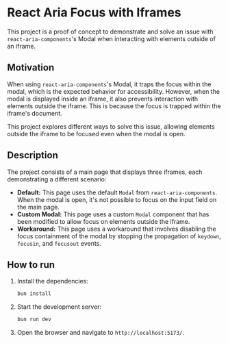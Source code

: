 # React Aria Focus with Iframes

This project is a proof of concept to demonstrate and solve an issue with `react-aria-components`'s Modal when interacting with elements outside of an iframe.

## Motivation

When using `react-aria-components`'s Modal, it traps the focus within the modal, which is the expected behavior for accessibility. However, when the modal is displayed inside an iframe, it also prevents interaction with elements outside the iframe. This is because the focus is trapped within the iframe's document.

This project explores different ways to solve this issue, allowing elements outside the iframe to be focused even when the modal is open.

## Description

The project consists of a main page that displays three iframes, each demonstrating a different scenario:

*   **Default:** This page uses the default `Modal` from `react-aria-components`. When the modal is open, it's not possible to focus on the input field on the main page.
*   **Custom Modal:** This page uses a custom `Modal` component that has been modified to allow focus on elements outside the iframe.
*   **Workaround:** This page uses a workaround that involves disabling the focus containment of the modal by stopping the propagation of `keydown`, `focusin`, and `focusout` events.

## How to run

1.  Install the dependencies:
    ```bash
    bun install
    ```
2.  Start the development server:
    ```bash
    bun run dev
    ```
3.  Open the browser and navigate to `http://localhost:5173/`.